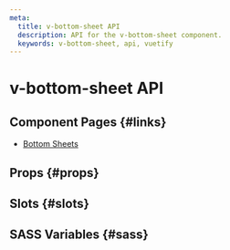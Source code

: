 ```yaml
---
meta:
  title: v-bottom-sheet API
  description: API for the v-bottom-sheet component.
  keywords: v-bottom-sheet, api, vuetify
---
```


# v-bottom-sheet API

<entry-ad />

## Component Pages {#links}

- [Bottom Sheets](components/bottom-sheets)

## Props {#props}

<api-section name="v-bottom-sheet" section="props" />

## Slots {#slots}

<api-section name="v-bottom-sheet" section="slots" />

## SASS Variables {#sass}

<api-section name="v-bottom-sheet" section="sass" />

<backmatter />
